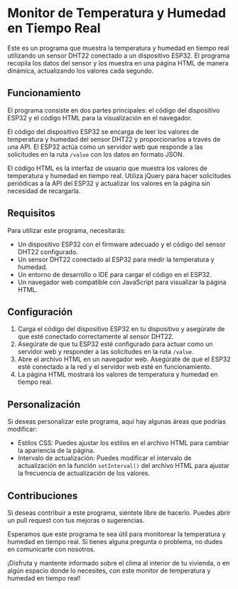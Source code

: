 # Monitor de Temperatura y Humedad en Tiempo Real

Este es un programa que muestra la temperatura y humedad en tiempo real utilizando un sensor DHT22 conectado a un dispositivo ESP32. El programa recopila los datos del sensor y los muestra en una página HTML de manera dinámica, actualizando los valores cada segundo.

## Funcionamiento

El programa consiste en dos partes principales: el código del dispositivo ESP32 y el código HTML para la visualización en el navegador.

El código del dispositivo ESP32 se encarga de leer los valores de temperatura y humedad del sensor DHT22 y proporcionarlos a través de una API. El ESP32 actúa como un servidor web que responde a las solicitudes en la ruta `/value` con los datos en formato JSON.

El código HTML es la interfaz de usuario que muestra los valores de temperatura y humedad en tiempo real. Utiliza jQuery para hacer solicitudes periódicas a la API del ESP32 y actualizar los valores en la página sin necesidad de recargarla.

## Requisitos

Para utilizar este programa, necesitarás:

- Un dispositivo ESP32 con el firmware adecuado y el código del sensor DHT22 configurado.
- Un sensor DHT22 conectado al ESP32 para medir la temperatura y humedad.
- Un entorno de desarrollo o IDE para cargar el código en el ESP32.
- Un navegador web compatible con JavaScript para visualizar la página HTML.

## Configuración

1. Carga el código del dispositivo ESP32 en tu dispositivo y asegúrate de que esté conectado correctamente al sensor DHT22.
2. Asegúrate de que tu ESP32 esté configurado para actuar como un servidor web y responder a las solicitudes en la ruta `/value`.
3. Abre el archivo HTML en un navegador web. Asegúrate de que el ESP32 esté conectado a la red y el servidor web esté en funcionamiento.
4. La página HTML mostrará los valores de temperatura y humedad en tiempo real.

## Personalización

Si deseas personalizar este programa, aquí hay algunas áreas que podrías modificar:

- Estilos CSS: Puedes ajustar los estilos en el archivo HTML para cambiar la apariencia de la página.
- Intervalo de actualización: Puedes modificar el intervalo de actualización en la función `setInterval()` del archivo HTML para ajustar la frecuencia de actualización de los valores.

## Contribuciones

Si deseas contribuir a este programa, siéntete libre de hacerlo. Puedes abrir un pull request con tus mejoras o sugerencias.

Esperamos que este programa te sea útil para monitorear la temperatura y humedad en tiempo real. Si tienes alguna pregunta o problema, no dudes en comunicarte con nosotros.

¡Disfruta y mantente informado sobre el clima al interior de tu vivienda, o en algún espacio donde lo necesites, con este monitor de temperatura y humedad en tiempo real!


